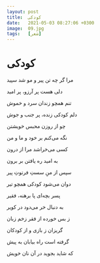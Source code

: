 ```yaml
---
layout: post
title:  کودکی
date:   2021-05-03 08:27:06 +0300
image:  09.jpg
tags:   [شعر]
---
```


# کودکی

مرا گر چه تن پیر و مو شد سپید

دلی هست پر آرزو، پر امید

تنم همچو زندان سرد و خموش

دلم کودکی زنده، پر جنب و جوش

چو از روزن محبس خویشتن

نگه می‌کنم بر خود و ما و من

کسی می‌خراشد مرا از درون

به امید ره یافتن بر برون

سپس از منِ سستِ فرتوتِ پیر

دوان می‌شود کودکی همچو تیر

پسر بچه‌ای پا برهنه، فقیر

به دنبال خر می‌دود در کویر

ز بس خورده از فقر زخم زبان

گریزان ز بازی و از کودکان

گرفته است راه بیابان به پیش

که شاید بجوید در آن نان خویش